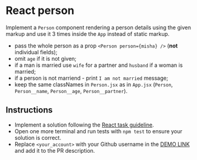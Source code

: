 # React person

Implement a `Person` component rendering a person details using the given markup
and use it 3 times inside the `App` instead of static markup.

- pass the whole person as a prop `<Person person={misha} />` (**not** individual fields);
- omit `age` if it is not given;
- if a man is married use `wife` for a partner and `husband` if a woman is married;
- if a person is not marriend - print `I am not married` message;
- keep the same classNames in `Person.jsx` as in `App.jsx` (`Person`, `Person__name`, `Person__age`, `Person__partner`).

## Instructions
- Implement a solution following the [React task guideline](https://github.com/mate-academy/react_task-guideline#react-tasks-guideline).
- Open one more terminal and run tests with `npm test` to ensure your solution is correct.
- Replace `<your_account>` with your Github username in the [DEMO LINK](https://misha408.github.io/react_person/) and add it to the PR description.
